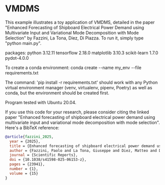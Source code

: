 # VMDMS
This example illustrates a toy application of VMDMS, detailed in the paper "Enhanced Forecasting of Shipboard Electrical Power Demand using Multivariate Input and Variational Mode Decomposition with Mode Selection" by Fazzini, La Tona, Diez, Di Piazza.
To run it, simply type "python main.py".

packages:
python 3.12.11 
tensorflow 2.18.0
matplotlib 3.10.3
scikit-learn 1.7.0
pydot-4.0.0

To create a conda environment:
conda create --name my_env --file requirements.txt

The command: 'pip install -r requirements.txt' should work with any Python virtual environment manager (venv, virtualenv, pipenv, Poetry) as well as conda, but the environment should be created first.

Program tested with Ubuntu 20.04.

If you use this code for your research, please consider citing the linked paper "Enhanced forecasting of shipboard electrical power demand using multivariate input and variational mode decomposition with mode selection". Here's a BibTeX reference:

```bibtex
@article{fazzini_2025, 
  year = {2025}, 
  title = {Enhanced forecasting of shipboard electrical power demand using multivariate input and variational mode decomposition with mode selection}, 
  author = {Fazzini, Paolo and La Tona, Giuseppe and Diez, Matteo and Di Piazza, Maria Carmela}, 
  journal = {Scientific Reports}, 
  doi = {10.1038/s41598-025-06153-z}, 
  pages = {23941}, 
  number = {1}, 
  volume = {15}
}
```




